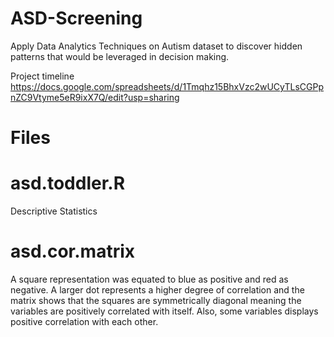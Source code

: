 # ASD-Screening
Apply Data Analytics Techniques on Autism dataset to discover hidden patterns that would be leveraged in decision making.

Project timeline
https://docs.google.com/spreadsheets/d/1Tmqhz15BhxVzc2wUCyTLsCGPpnZC9Vtyme5eR9ixX7Q/edit?usp=sharing

# Files

# asd.toddler.R
Descriptive Statistics

# asd.cor.matrix

A square representation was equated to blue as positive and red as negative. A larger dot represents a higher degree of correlation and the matrix shows that the squares are symmetrically diagonal meaning the variables are positively correlated with itself. Also, some variables displays positive correlation with each other.
